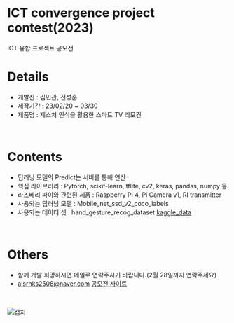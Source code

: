 # ICT convergence project contest(2023)
 ICT 융합 프로젝트 공모전
 
# Details
 + 개발진 : 김민관, 전성훈
 + 제작기간 : 23/02/20 ~ 03/30
 + 제품명 : 제스처 인식을 활용한 스마트 TV 리모컨 
 
<br>

# Contents
 + 딥러닝 모델의 Predict는 서버를 통해 연산
 + 핵심 라이브러리 : Pytorch, scikit-learn, tflite, cv2, keras, pandas, numpy 등
 + 라즈베리 파이와 관련된 제품 : Raspberry Pi 4, Pi Camera v1, RI transmitter
 + 사용되는 딥러닝 모델 : Mobile_net_ssd_v2_coco_labels
 + 사용되는 데이터 셋 : hand_gesture_recog_dataset
 [kaggle_data](https://www.kaggle.com/datasets/sarjit07/hand-gesture-recog-dataset)
 
<br>

 # Others
 + 함께 개발 희망하시면 메일로 연락주시기 바랍니다.(2월 28일까지 연락주세요)
 + alsrhks2508@naver.com
 [공모전 사이트](https://www.devicemart.co.kr/board/view?id=award_board&seq=122661)
 
<br>
 
 
![캡처](https://user-images.githubusercontent.com/105574034/220147904-02531cce-0bea-48d5-8c75-7975d1e11bdd.JPG)
